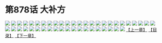 # 第878话 大补方
![](https://mhpic.xiaomingtaiji.net/comic/D/斗破苍穹/第878话F0_300379/1.jpg-zymk.middle.webp)
![](https://mhpic.xiaomingtaiji.net/comic/D/斗破苍穹/第878话F0_300379/2.jpg-zymk.middle.webp)
![](https://mhpic.xiaomingtaiji.net/comic/D/斗破苍穹/第878话F0_300379/3.jpg-zymk.middle.webp)
![](https://mhpic.xiaomingtaiji.net/comic/D/斗破苍穹/第878话F0_300379/4.jpg-zymk.middle.webp)
![](https://mhpic.xiaomingtaiji.net/comic/D/斗破苍穹/第878话F0_300379/5.jpg-zymk.middle.webp)
![](https://mhpic.xiaomingtaiji.net/comic/D/斗破苍穹/第878话F0_300379/6.jpg-zymk.middle.webp)
![](https://mhpic.xiaomingtaiji.net/comic/D/斗破苍穹/第878话F0_300379/7.jpg-zymk.middle.webp)
![](https://mhpic.xiaomingtaiji.net/comic/D/斗破苍穹/第878话F0_300379/8.jpg-zymk.middle.webp)
![](https://mhpic.xiaomingtaiji.net/comic/D/斗破苍穹/第878话F0_300379/9.jpg-zymk.middle.webp)
![](https://mhpic.xiaomingtaiji.net/comic/D/斗破苍穹/第878话F0_300379/10.jpg-zymk.middle.webp)
![](https://mhpic.xiaomingtaiji.net/comic/D/斗破苍穹/第878话F0_300379/11.jpg-zymk.middle.webp)
![](https://mhpic.xiaomingtaiji.net/comic/D/斗破苍穹/第878话F0_300379/12.jpg-zymk.middle.webp)
![](https://mhpic.xiaomingtaiji.net/comic/D/斗破苍穹/第878话F0_300379/13.jpg-zymk.middle.webp)
![](https://mhpic.xiaomingtaiji.net/comic/D/斗破苍穹/第878话F0_300379/14.jpg-zymk.middle.webp)
![](https://mhpic.xiaomingtaiji.net/comic/D/斗破苍穹/第878话F0_300379/15.jpg-zymk.middle.webp)
![](https://mhpic.xiaomingtaiji.net/comic/D/斗破苍穹/第878话F0_300379/16.jpg-zymk.middle.webp)
![](https://mhpic.xiaomingtaiji.net/comic/D/斗破苍穹/第878话F0_300379/17.jpg-zymk.middle.webp)
![](https://mhpic.xiaomingtaiji.net/comic/D/斗破苍穹/第878话F0_300379/18.jpg-zymk.middle.webp)
![](https://mhpic.xiaomingtaiji.net/comic/D/斗破苍穹/第878话F0_300379/19.jpg-zymk.middle.webp)
![](https://mhpic.xiaomingtaiji.net/comic/D/斗破苍穹/第878话F0_300379/20.jpg-zymk.middle.webp)
![](https://mhpic.xiaomingtaiji.net/comic/D/斗破苍穹/第878话F0_300379/21.jpg-zymk.middle.webp)
![](https://mhpic.xiaomingtaiji.net/comic/D/斗破苍穹/第878话F0_300379/22.jpg-zymk.middle.webp)
![](https://mhpic.xiaomingtaiji.net/comic/D/斗破苍穹/第878话F0_300379/23.jpg-zymk.middle.webp)
![](https://mhpic.xiaomingtaiji.net/comic/D/斗破苍穹/第878话F0_300379/24.jpg-zymk.middle.webp)
![](https://mhpic.xiaomingtaiji.net/comic/D/斗破苍穹/第878话F0_300379/25.jpg-zymk.middle.webp)
![](https://mhpic.xiaomingtaiji.net/comic/D/斗破苍穹/第878话F0_300379/26.jpg-zymk.middle.webp)
![](https://mhpic.xiaomingtaiji.net/comic/D/斗破苍穹/第878话F0_300379/27.jpg-zymk.middle.webp)
![](https://mhpic.xiaomingtaiji.net/comic/D/斗破苍穹/第878话F0_300379/28.jpg-zymk.middle.webp)
![](https://mhpic.xiaomingtaiji.net/comic/D/斗破苍穹/第878话F0_300379/29.jpg-zymk.middle.webp)
![](https://mhpic.xiaomingtaiji.net/comic/D/斗破苍穹/第878话F0_300379/30.jpg-zymk.middle.webp)
![](https://mhpic.xiaomingtaiji.net/comic/D/斗破苍穹/第878话F0_300379/31.jpg-zymk.middle.webp)
![](https://mhpic.xiaomingtaiji.net/comic/D/斗破苍穹/第878话F0_300379/32.jpg-zymk.middle.webp)
![](https://mhpic.xiaomingtaiji.net/comic/D/斗破苍穹/第878话F0_300379/33.jpg-zymk.middle.webp)
![](https://mhpic.xiaomingtaiji.net/comic/D/斗破苍穹/第878话F0_300379/34.jpg-zymk.middle.webp)
![](https://mhpic.xiaomingtaiji.net/comic/D/斗破苍穹/第878话F0_300379/35.jpg-zymk.middle.webp)
![](https://mhpic.xiaomingtaiji.net/comic/D/斗破苍穹/第878话F0_300379/36.jpg-zymk.middle.webp)
![](https://mhpic.xiaomingtaiji.net/comic/D/斗破苍穹/第878话F0_300379/37.jpg-zymk.middle.webp)
![](https://mhpic.xiaomingtaiji.net/comic/D/斗破苍穹/第878话F0_300379/38.jpg-zymk.middle.webp)
![](https://mhpic.xiaomingtaiji.net/comic/D/斗破苍穹/第878话F0_300379/39.jpg-zymk.middle.webp)
![](https://mhpic.xiaomingtaiji.net/comic/D/斗破苍穹/第878话F0_300379/40.jpg-zymk.middle.webp)
![](https://mhpic.xiaomingtaiji.net/comic/D/斗破苍穹/第878话F0_300379/41.jpg-zymk.middle.webp)
![](https://mhpic.xiaomingtaiji.net/comic/D/斗破苍穹/第878话F0_300379/42.jpg-zymk.middle.webp)
![](https://mhpic.xiaomingtaiji.net/comic/D/斗破苍穹/第878话F0_300379/43.jpg-zymk.middle.webp)
![](https://mhpic.xiaomingtaiji.net/comic/D/斗破苍穹/第878话F0_300379/44.jpg-zymk.middle.webp)
![](https://mhpic.xiaomingtaiji.net/comic/D/斗破苍穹/第878话F0_300379/45.jpg-zymk.middle.webp)
[【上一章】](./881.md)
[【目录】](./README.md)
[【下一章】](./883.md)
